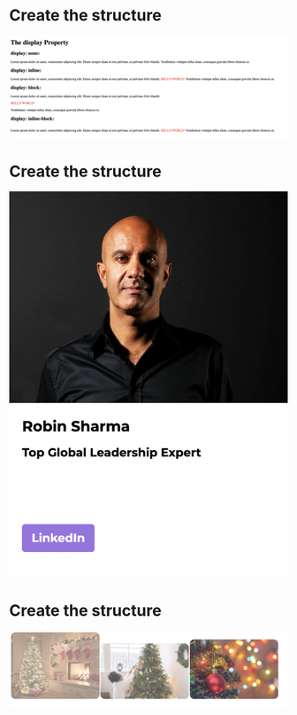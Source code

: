 # Create the structure


![alt text](t1.png)

# Create the structure


![alt text](t2.png)

# Create the structure


![alt text](t3.png)